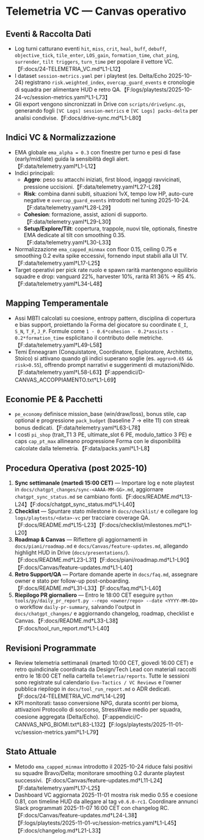 # Telemetria VC — Canvas operativo

## Eventi & Raccolta Dati
- Log turni catturano eventi `hit`, `miss`, `crit`, `heal`, `buff`, `debuff`, `objective_tick`, `tile_enter`, `LOS_gain`, `formation_time`, `chat_ping`, `surrender`, `tilt triggers`, `turn_time` per popolare il vettore VC.【F:docs/24-TELEMETRIA_VC.md†L1-L12】
- I dataset `session-metrics.yaml` per i playtest (es. Delta/Echo 2025-10-24) registrano `risk.weighted_index`, `overcap_guard_events` e cronologie di squadra per alimentare HUD e retro QA.【F:logs/playtests/2025-10-24-vc/session-metrics.yaml†L1-L73】
- Gli export vengono sincronizzati in Drive con `scripts/driveSync.gs`, generando fogli `[VC Logs] session-metrics` e `[VC Logs] packs-delta` per analisi condivise.【F:docs/drive-sync.md†L1-L80】

## Indici VC & Normalizzazione
- EMA globale `ema_alpha = 0.3` con finestre per turno e pesi di fase (early/mid/late) guida la sensibilità degli alert.【F:data/telemetry.yaml†L1-L12】
- Indici principali:
  - **Aggro**: peso su attacchi iniziati, first blood, ingaggi ravvicinati, pressione uccisioni.【F:data/telemetry.yaml†L27-L28】
  - **Risk**: combina danni subiti, situazioni 1vX, tempo low HP, auto-cure negative e `overcap_guard_events` introdotti nel tuning 2025-10-24.【F:data/telemetry.yaml†L28-L29】
  - **Cohesion**: formazione, assist, azioni di supporto.【F:data/telemetry.yaml†L29-L30】
  - **Setup/Explore/Tilt**: copertura, trappole, nuovi tile, optionals, finestre EMA dedicate al tilt con smoothing 0.35.【F:data/telemetry.yaml†L30-L33】
- Normalizzazione `ema_capped_minmax` con floor 0.15, ceiling 0.75 e smoothing 0.2 evita spike eccessivi, fornendo input stabili alla UI TV.【F:data/telemetry.yaml†L17-L25】
- Target operativi per pick rate ruolo e spawn rarità mantengono equilibrio squadre e drop: vanguard 22%, harvester 10%, rarità R1 36% → R5 4%.【F:data/telemetry.yaml†L34-L48】

## Mapping Temperamentale
- Assi MBTI calcolati su coesione, entropy pattern, disciplina di copertura e bias support, proiettando la Forma del giocatore su coordinate `E_I`, `S_N`, `T_F`, `J_P`. Formule come `1 - 0.6*cohesion - 0.2*assists - 0.2*formation_time` esplicitano il contributo delle metriche.【F:data/telemetry.yaml†L49-L58】
- Temi Enneagram (Conquistatore, Coordinatore, Esploratore, Architetto, Stoico) si attivano quando gli indici superano soglie (es. `aggro>0.65 && risk>0.55`), offrendo prompt narrativi e suggerimenti di mutazioni/Nido.【F:data/telemetry.yaml†L58-L63】【F:appendici/D-CANVAS_ACCOPPIAMENTO.txt†L1-L69】

## Economie PE & Pacchetti
- `pe_economy` definisce mission_base (win/draw/loss), bonus stile, cap optional e progressione `pack_budget` (baseline 7 → elite 11) con streak bonus dedicati.【F:data/telemetry.yaml†L63-L78】
- I costi `pi_shop` (trait_T1 3 PE, ultimate_slot 6 PE, modulo_tattico 3 PE) e caps `cap_pt_max` allineano progressione Forma con le disponibilità calcolate dalla telemetria.【F:data/packs.yaml†L1-L8】

## Procedura Operativa (post 2025-10)
1. **Sync settimanale (martedì 15:00 CET)** — Importare log e note playtest in `docs/chatgpt_changes/sync-<AAAA-MM-GG>.md`, aggiornare `chatgpt_sync_status.md` se cambiano fonti.【F:docs/README.md†L13-L24】【F:docs/chatgpt_sync_status.md†L1-L40】
2. **Checklist** — Spuntare stato milestone in `docs/checklist/` e collegare log `logs/playtests/<data>-vc` per tracciare coverage QA.【F:docs/README.md†L15-L23】【F:docs/checklist/milestones.md†L1-L20】
3. **Roadmap & Canvas** — Riflettere gli aggiornamenti in `docs/piani/roadmap.md` e `docs/Canvas/feature-updates.md`, allegando highlight HUD in Drive (`docs/presentations/`).【F:docs/README.md†L23-L31】【F:docs/piani/roadmap.md†L1-L90】【F:docs/Canvas/feature-updates.md†L1-L40】
4. **Retro Support/QA** — Portare domande aperte in `docs/faq.md`, assegnare owner e stato per follow-up post-onboarding.【F:docs/README.md†L31-L33】【F:docs/faq.md†L1-L40】
5. **Riepilogo PR giornaliero** — Entro le 18:00 CET eseguire `python tools/py/daily_pr_report.py --repo <owner/repo> --date <YYYY-MM-DD>` o workflow `daily-pr-summary`, salvando l'output in `docs/chatgpt_changes/` e aggiornando changelog, roadmap, checklist e Canvas.【F:docs/README.md†L33-L38】【F:docs/tool_run_report.md†L1-L40】

## Revisioni Programmate
- Review telemetria settimanali (martedì 10:00 CET, giovedì 16:00 CET) e retro quindicinale coordinata da Design/Tech Lead con materiali raccolti entro le 18:00 CET nella cartella `telemetria/reports`. Tutte le sessioni sono registrate sul calendario `Evo-Tactics / VC Reviews` e l'owner pubblica riepilogo in `docs/tool_run_report.md` o ADR dedicati.【F:docs/24-TELEMETRIA_VC.md†L14-L29】
- KPI monitorati: tasso conversione NPG, durata scontri per bioma, attivazioni Protocollo di soccorso, StressWave medio per squadra, coesione aggregata (Delta/Echo).【F:appendici/C-CANVAS_NPG_BIOMI.txt†L83-L132】【F:logs/playtests/2025-11-01-vc/session-metrics.yaml†L1-L79】

## Stato Attuale
- Metodo `ema_capped_minmax` introdotto il 2025-10-24 riduce falsi positivi su squadre Bravo/Delta; monitorare smoothing 0.2 durante playtest successivi.【F:docs/Canvas/feature-updates.md†L11-L24】【F:data/telemetry.yaml†L17-L25】
- Dashboard VC aggiornata 2025-11-01 mostra risk medio 0.55 e coesione 0.81, con timeline HUD da allegare al tag `v0.6.0-rc1`. Coordinare annunci Slack programmati 2025-11-07 16:00 CET con changelog RC.【F:docs/Canvas/feature-updates.md†L24-L38】【F:logs/playtests/2025-11-01-vc/session-metrics.yaml†L1-L45】【F:docs/changelog.md†L21-L33】
